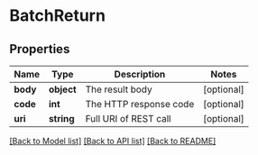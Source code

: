 # BatchReturn

## Properties
Name | Type | Description | Notes
------------ | ------------- | ------------- | -------------
**body** | **object** | The result body | [optional] 
**code** | **int** | The HTTP response code | [optional] 
**uri** | **string** | Full URI of REST call | [optional] 

[[Back to Model list]](../README.md#documentation-for-models) [[Back to API list]](../README.md#documentation-for-api-endpoints) [[Back to README]](../README.md)


